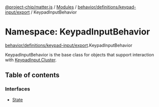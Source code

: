 [@project-chip/matter.js](../README.md) / [Modules](../modules.md) / [behavior/definitions/keypad-input/export](behavior_definitions_keypad_input_export.md) / KeypadInputBehavior

# Namespace: KeypadInputBehavior

[behavior/definitions/keypad-input/export](behavior_definitions_keypad_input_export.md).KeypadInputBehavior

KeypadInputBehavior is the base class for objects that support interaction with [KeypadInput.Cluster](cluster_export.KeypadInput.md#cluster).

## Table of contents

### Interfaces

- [State](../interfaces/behavior_definitions_keypad_input_export.KeypadInputBehavior.State.md)
